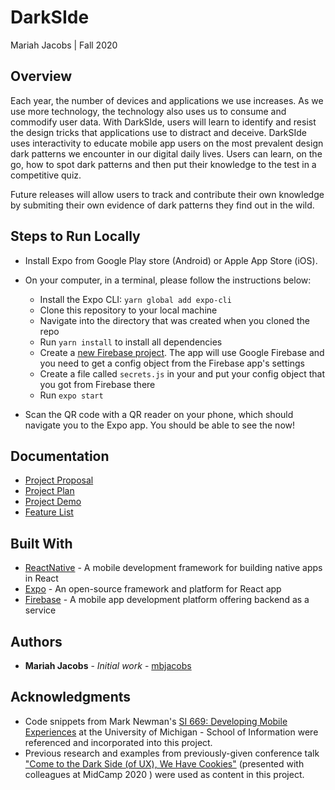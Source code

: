 # DarkSIde
Mariah Jacobs | Fall 2020

## Overview
Each year, the number of devices and applications we use increases. As we use more technology, the technology also uses us to consume and commodify user data. With DarkSIde, users will learn to identify and resist the design tricks that applications use to distract and deceive. 
DarkSIde uses interactivity to educate mobile app users on the most prevalent design dark patterns we encounter in our digital daily lives. Users can learn, on the go, how to spot dark patterns and then put their knowledge to the test in a competitive quiz. 

Future releases will allow users to track and contribute their own knowledge by submiting their own evidence of dark patterns they find out in the wild. 

## Steps to Run Locally
* Install Expo from Google Play store (Android) or Apple App Store (iOS).
* On your computer, in a terminal, please follow the instructions below:
  * Install the Expo CLI: `yarn global add expo-cli`
  * Clone this repository to your local machine
  * Navigate into the directory that was created when you cloned the repo
  * Run `yarn install` to install all dependencies
  * Create a [new Firebase project](https://console.firebase.google.com/u/0/). The app will use Google Firebase and you need to get a config object from the Firebase app's settings
  * Create a file called `secrets.js` in your and put your config object that you got from Firebase there
  * Run `expo start`

* Scan the QR code with a QR reader on your phone, which should navigate you to the Expo app. You should be able to see the now!

## Documentation
* [Project Proposal](https://docs.google.com/document/d/1yNnBzJ0z1-7hmg40Aj2YbZpZOG7tzOfyLX6e8EeLIzs/edit?usp=sharing)
* [Project Plan](https://docs.google.com/document/d/1yNnBzJ0z1-7hmg40Aj2YbZpZOG7tzOfyLX6e8EeLIzs/edit?usp=sharing)
* [Project Demo](https://drive.google.com/file/d/1b8eqyfMeXPC9Kfu94t3Z9jhcW8L5iAHM/view?usp=sharing)
* [Feature List](https://docs.google.com/document/d/1i84HblhnY_qo1FHvT0EMeY2_6PAQb8N1kZkuUlWq-cg/edit?usp=sharing)

## Built With
* [ReactNative](https://reactnative.dev/) - A mobile development framework for building native apps in React
* [Expo](https://expo.io/) - An open-source framework and platform for React app
* [Firebase](https://firebase.google.com/) - A mobile app development platform offering backend as a service

## Authors
* **Mariah Jacobs** - *Initial work* - [mbjacobs](https://github.com/mbjacobs)

## Acknowledgments
* Code snippets from Mark Newman's [SI 669: Developing Mobile Experiences](https://www.si.umich.edu/programs/courses/669) at the University of Michigan - School of Information were referenced and incorporated into this project.
* Previous research and examples from previously-given conference talk ["Come to the Dark Side (of UX), We Have Cookies"](https://www.midcamp.org/2020/topic-proposal/come-dark-side-ux-we-have-cookies) (presented with colleagues at MidCamp 2020 ) were used as content in this project.


